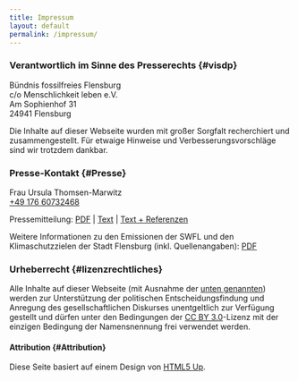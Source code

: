 ```yaml
---
title: Impressum
layout: default
permalink: /impressum/
---
```


### Verantwortlich im Sinne des Presserechts {#visdp}

Bündnis fossilfreies Flensburg  
c/o Menschlichkeit leben e.V.  
Am Sophienhof 31  
24941 Flensburg  

Die Inhalte auf dieser Webseite wurden mit großer Sorgfalt recherchiert und zusammengestellt. Für etwaige Hinweise und Verbesserungsvorschläge sind wir trotzdem dankbar.


### Presse-Kontakt {#Presse}

Frau Ursula Thomsen-Marwitz  
[+49 176 60732468](tel:+4917660732468)

Pressemitteilung: [PDF](https://dokumente.stadtwerk-mit-zukunft.de/Pressemitteilung.pdf) \| [Text](https://dokumente.stadtwerk-mit-zukunft.de/Pressemitteilung.txt) \| [Text + Referenzen](https://dokumente.stadtwerk-mit-zukunft.de/Pressemitteilung.txt)

Weitere Informationen zu den Emissionen der SWFL und den Klimaschutzzielen der Stadt Flensburg (inkl. Quellenangaben): [PDF](https://dokumente.stadtwerk-mit-zukunft.de/SWFL-Emissionen-2019-Klimaschutz.pdf)

### Urheberrecht {#lizenzrechtliches}

Alle Inhalte auf dieser Webseite (mit Ausnahme der [unten genannten](#Attribution)) werden zur Unterstützung der politischen
Entscheidungsfindung und Anregung des gesellschaftlichen Diskurses unentgeltlich zur Verfügung gestellt und dürfen unter den Bedingungen der [CC BY 3.0](https://creativecommons.org/licenses/by/3.0/deed.de)-Lizenz mit der einzigen Bedingung der Namensnennung frei verwendet werden.

#### Attribution {#Attribution}

Diese Seite basiert auf einem Design von [HTML5 Up](https://html5up.net/license).
